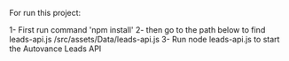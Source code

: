 For run this project:

1- First run command 'npm install'
2- then go to the path below to find leads-api.js
/src/assets/Data/leads-api.js
3- Run node leads-api.js to start the Autovance Leads API
